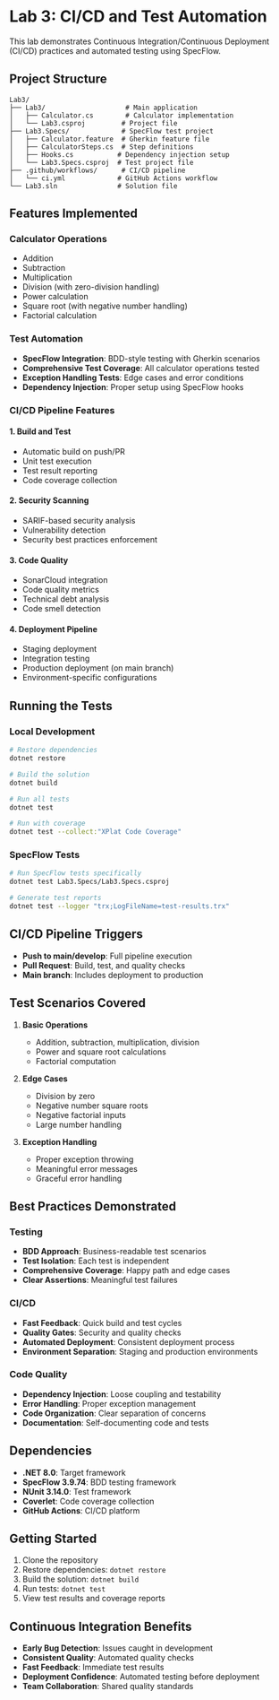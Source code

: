 # Lab 3: CI/CD and Test Automation

This lab demonstrates Continuous Integration/Continuous Deployment (CI/CD) practices and automated testing using SpecFlow.

## Project Structure

```
Lab3/
├── Lab3/                    # Main application
│   ├── Calculator.cs        # Calculator implementation
│   └── Lab3.csproj         # Project file
├── Lab3.Specs/             # SpecFlow test project
│   ├── Calculator.feature  # Gherkin feature file
│   ├── CalculatorSteps.cs  # Step definitions
│   ├── Hooks.cs           # Dependency injection setup
│   └── Lab3.Specs.csproj  # Test project file
├── .github/workflows/      # CI/CD pipeline
│   └── ci.yml             # GitHub Actions workflow
└── Lab3.sln               # Solution file
```

## Features Implemented

### Calculator Operations
- Addition
- Subtraction
- Multiplication
- Division (with zero-division handling)
- Power calculation
- Square root (with negative number handling)
- Factorial calculation

### Test Automation
- **SpecFlow Integration**: BDD-style testing with Gherkin scenarios
- **Comprehensive Test Coverage**: All calculator operations tested
- **Exception Handling Tests**: Edge cases and error conditions
- **Dependency Injection**: Proper setup using SpecFlow hooks

### CI/CD Pipeline Features

#### 1. Build and Test
- Automatic build on push/PR
- Unit test execution
- Test result reporting
- Code coverage collection

#### 2. Security Scanning
- SARIF-based security analysis
- Vulnerability detection
- Security best practices enforcement

#### 3. Code Quality
- SonarCloud integration
- Code quality metrics
- Technical debt analysis
- Code smell detection

#### 4. Deployment Pipeline
- Staging deployment
- Integration testing
- Production deployment (on main branch)
- Environment-specific configurations

## Running the Tests

### Local Development
```bash
# Restore dependencies
dotnet restore

# Build the solution
dotnet build

# Run all tests
dotnet test

# Run with coverage
dotnet test --collect:"XPlat Code Coverage"
```

### SpecFlow Tests
```bash
# Run SpecFlow tests specifically
dotnet test Lab3.Specs/Lab3.Specs.csproj

# Generate test reports
dotnet test --logger "trx;LogFileName=test-results.trx"
```

## CI/CD Pipeline Triggers

- **Push to main/develop**: Full pipeline execution
- **Pull Request**: Build, test, and quality checks
- **Main branch**: Includes deployment to production

## Test Scenarios Covered

1. **Basic Operations**
   - Addition, subtraction, multiplication, division
   - Power and square root calculations
   - Factorial computation

2. **Edge Cases**
   - Division by zero
   - Negative number square roots
   - Negative factorial inputs
   - Large number handling

3. **Exception Handling**
   - Proper exception throwing
   - Meaningful error messages
   - Graceful error handling

## Best Practices Demonstrated

### Testing
- **BDD Approach**: Business-readable test scenarios
- **Test Isolation**: Each test is independent
- **Comprehensive Coverage**: Happy path and edge cases
- **Clear Assertions**: Meaningful test failures

### CI/CD
- **Fast Feedback**: Quick build and test cycles
- **Quality Gates**: Security and quality checks
- **Automated Deployment**: Consistent deployment process
- **Environment Separation**: Staging and production environments

### Code Quality
- **Dependency Injection**: Loose coupling and testability
- **Error Handling**: Proper exception management
- **Code Organization**: Clear separation of concerns
- **Documentation**: Self-documenting code and tests

## Dependencies

- **.NET 8.0**: Target framework
- **SpecFlow 3.9.74**: BDD testing framework
- **NUnit 3.14.0**: Test framework
- **Coverlet**: Code coverage collection
- **GitHub Actions**: CI/CD platform

## Getting Started

1. Clone the repository
2. Restore dependencies: `dotnet restore`
3. Build the solution: `dotnet build`
4. Run tests: `dotnet test`
5. View test results and coverage reports

## Continuous Integration Benefits

- **Early Bug Detection**: Issues caught in development
- **Consistent Quality**: Automated quality checks
- **Fast Feedback**: Immediate test results
- **Deployment Confidence**: Automated testing before deployment
- **Team Collaboration**: Shared quality standards
